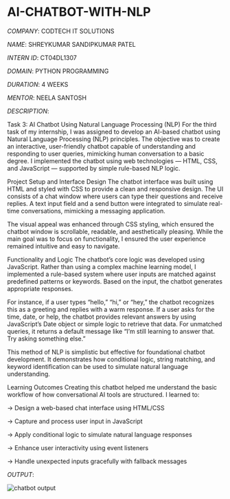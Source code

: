 # AI-CHATBOT-WITH-NLP

*COMPANY*: CODTECH IT SOLUTIONS

*NAME*: SHREYKUMAR SANDIPKUMAR PATEL

*INTERN ID*: CT04DL1307

*DOMAIN*: PYTHON PROGRAMMING

*DURATION*: 4 WEEKS

*MENTOR*: NEELA SANTOSH

*DESCRIPTION*:
              
Task 3: AI Chatbot Using Natural Language Processing (NLP)
For the third task of my internship, I was assigned to develop an AI-based chatbot using Natural Language Processing (NLP) principles. The objective was to create an interactive, user-friendly chatbot capable of understanding and responding to user queries, mimicking human conversation to a basic degree. I implemented the chatbot using web technologies — HTML, CSS, and JavaScript — supported by simple rule-based NLP logic.

Project Setup and Interface Design
The chatbot interface was built using HTML and styled with CSS to provide a clean and responsive design. The UI consists of a chat window where users can type their questions and receive replies. A text input field and a send button were integrated to simulate real-time conversations, mimicking a messaging application.

The visual appeal was enhanced through CSS styling, which ensured the chatbot window is scrollable, readable, and aesthetically pleasing. While the main goal was to focus on functionality, I ensured the user experience remained intuitive and easy to navigate.

Functionality and Logic
The chatbot’s core logic was developed using JavaScript. Rather than using a complex machine learning model, I implemented a rule-based system where user inputs are matched against predefined patterns or keywords. Based on the input, the chatbot generates appropriate responses.

For instance, if a user types “hello,” “hi,” or “hey,” the chatbot recognizes this as a greeting and replies with a warm response. If a user asks for the time, date, or help, the chatbot provides relevant answers by using JavaScript’s Date object or simple logic to retrieve that data. For unmatched queries, it returns a default message like “I’m still learning to answer that. Try asking something else.”

This method of NLP is simplistic but effective for foundational chatbot development. It demonstrates how conditional logic, string matching, and keyword identification can be used to simulate natural language understanding.

Learning Outcomes
Creating this chatbot helped me understand the basic workflow of how conversational AI tools are structured. I learned to:

-> Design a web-based chat interface using HTML/CSS

-> Capture and process user input in JavaScript

-> Apply conditional logic to simulate natural language responses

-> Enhance user interactivity using event listeners

-> Handle unexpected inputs gracefully with fallback messages

*OUTPUT*:

![chatbot output](https://github.com/user-attachments/assets/db7d922f-8054-4491-a73a-aa48f1738afe)
